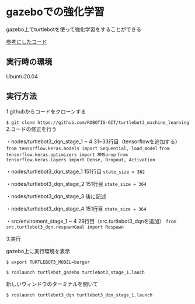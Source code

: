 # gazeboでの強化学習

gazebo上でturtlebotを使って強化学習をすることができる

[参考にしたコード](https://github.com/ROBOTIS-GIT/turtlebot3_machine_learning)

## 実行時の環境

Ubuntu20.04

## 実行方法

1.githubからコードをクローンする

`$ git clone https://github.com/ROBOTIS-GIT/turtlebot3_machine_learning`
2.コードの修正を行う

・nodes/turtlebot3_dqn_stage_1 ~ 4
31~33行目（tensorflowを追加する）
`from tensorflow.keras.models import Sequential, load_model`
`from tensorflow.keras.optimizers import RMSprop`
`from tensorflow.keras.layers import Dense, Dropout, Activation`

・nodes/turtlebot3_dqn_stage_1
151行目
`state_size = 362`

・nodes/turtlebot3_dqn_stage_2
151行目
`state_size = 364`

・nodes/turtlebot3_dqn_stage_3
 後に記述

・nodes/turtlebot3_dqn_stage_4
 151行目
 `state_size = 364`


・src/enviroment_stage_1 ~ 4
29行目（src.turtlebot3_dqnを追加）
`from src.turtlebot3_dqn.respawnGoal import Respawn`

3.実行

gazebo上に実行環境を表示

`$ export TURTLEBOT3_MODEL=burger`

`$ roslaunch turtlebot_gazebo turtlebot3_stage_1.lauch`

新しいウィンドウのターミナルを開いて

`$ roslaunch turtlebot3_dqn turtlebot3_dqn_stage_1.launch`
